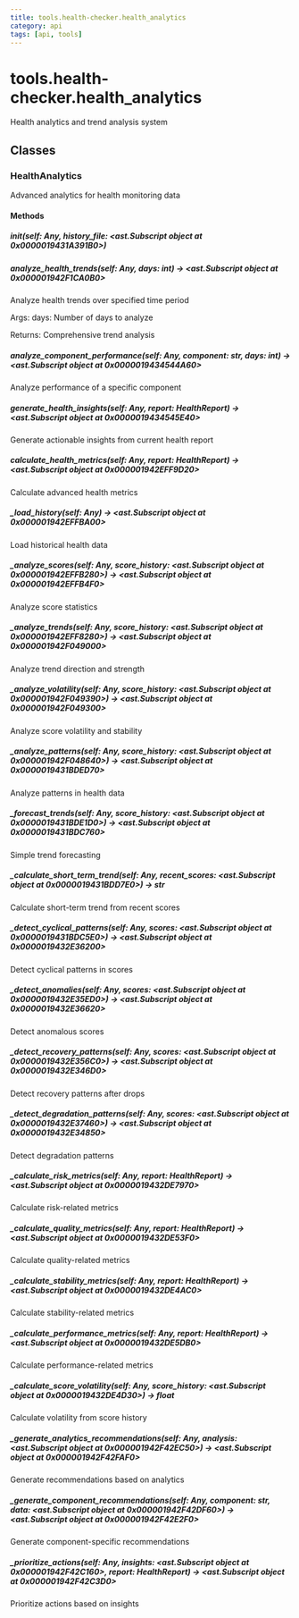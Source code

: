 ```yaml
---
title: tools.health-checker.health_analytics
category: api
tags: [api, tools]
---
```


# tools.health-checker.health_analytics

Health analytics and trend analysis system

## Classes

### HealthAnalytics

Advanced analytics for health monitoring data

#### Methods

##### __init__(self: Any, history_file: <ast.Subscript object at 0x0000019431A391B0>)



##### analyze_health_trends(self: Any, days: int) -> <ast.Subscript object at 0x000001942F1CA0B0>

Analyze health trends over specified time period

Args:
    days: Number of days to analyze
    
Returns:
    Comprehensive trend analysis

##### analyze_component_performance(self: Any, component: str, days: int) -> <ast.Subscript object at 0x0000019434544A60>

Analyze performance of a specific component

##### generate_health_insights(self: Any, report: HealthReport) -> <ast.Subscript object at 0x0000019434545E40>

Generate actionable insights from current health report

##### calculate_health_metrics(self: Any, report: HealthReport) -> <ast.Subscript object at 0x000001942EFF9D20>

Calculate advanced health metrics

##### _load_history(self: Any) -> <ast.Subscript object at 0x000001942EFFBA00>

Load historical health data

##### _analyze_scores(self: Any, score_history: <ast.Subscript object at 0x000001942EFFB280>) -> <ast.Subscript object at 0x000001942EFFB4F0>

Analyze score statistics

##### _analyze_trends(self: Any, score_history: <ast.Subscript object at 0x000001942EFF8280>) -> <ast.Subscript object at 0x000001942F049000>

Analyze trend direction and strength

##### _analyze_volatility(self: Any, score_history: <ast.Subscript object at 0x000001942F049390>) -> <ast.Subscript object at 0x000001942F049300>

Analyze score volatility and stability

##### _analyze_patterns(self: Any, score_history: <ast.Subscript object at 0x000001942F048640>) -> <ast.Subscript object at 0x0000019431BDED70>

Analyze patterns in health data

##### _forecast_trends(self: Any, score_history: <ast.Subscript object at 0x0000019431BDE1D0>) -> <ast.Subscript object at 0x0000019431BDC760>

Simple trend forecasting

##### _calculate_short_term_trend(self: Any, recent_scores: <ast.Subscript object at 0x0000019431BDD7E0>) -> str

Calculate short-term trend from recent scores

##### _detect_cyclical_patterns(self: Any, scores: <ast.Subscript object at 0x0000019431BDC5E0>) -> <ast.Subscript object at 0x0000019432E36200>

Detect cyclical patterns in scores

##### _detect_anomalies(self: Any, scores: <ast.Subscript object at 0x0000019432E35ED0>) -> <ast.Subscript object at 0x0000019432E36620>

Detect anomalous scores

##### _detect_recovery_patterns(self: Any, scores: <ast.Subscript object at 0x0000019432E356C0>) -> <ast.Subscript object at 0x0000019432E346D0>

Detect recovery patterns after drops

##### _detect_degradation_patterns(self: Any, scores: <ast.Subscript object at 0x0000019432E37460>) -> <ast.Subscript object at 0x0000019432E34850>

Detect degradation patterns

##### _calculate_risk_metrics(self: Any, report: HealthReport) -> <ast.Subscript object at 0x0000019432DE7970>

Calculate risk-related metrics

##### _calculate_quality_metrics(self: Any, report: HealthReport) -> <ast.Subscript object at 0x0000019432DE53F0>

Calculate quality-related metrics

##### _calculate_stability_metrics(self: Any, report: HealthReport) -> <ast.Subscript object at 0x0000019432DE4AC0>

Calculate stability-related metrics

##### _calculate_performance_metrics(self: Any, report: HealthReport) -> <ast.Subscript object at 0x0000019432DE5DB0>

Calculate performance-related metrics

##### _calculate_score_volatility(self: Any, score_history: <ast.Subscript object at 0x0000019432DE4D30>) -> float

Calculate volatility from score history

##### _generate_analytics_recommendations(self: Any, analysis: <ast.Subscript object at 0x000001942F42EC50>) -> <ast.Subscript object at 0x000001942F42FAF0>

Generate recommendations based on analytics

##### _generate_component_recommendations(self: Any, component: str, data: <ast.Subscript object at 0x000001942F42DF60>) -> <ast.Subscript object at 0x000001942F42E2F0>

Generate component-specific recommendations

##### _prioritize_actions(self: Any, insights: <ast.Subscript object at 0x000001942F42C160>, report: HealthReport) -> <ast.Subscript object at 0x000001942F42C3D0>

Prioritize actions based on insights

